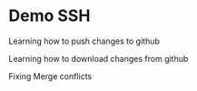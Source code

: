 <h1>Demo SSH</h1>

<p>Learning how to push changes to github</p>

<p>Learning how to download changes from github</p>

<p>Fixing Merge conflicts</p>

